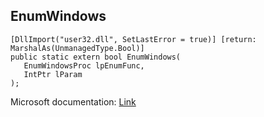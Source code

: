 ## EnumWindows

```
[DllImport("user32.dll", SetLastError = true)] [return: MarshalAs(UnmanagedType.Bool)]
public static extern bool EnumWindows(
   EnumWindowsProc lpEnumFunc,
   IntPtr lParam
);
```

Microsoft documentation: [Link](https://docs.microsoft.com/en-us/windows/win32/api/winuser/nf-winuser-enumwindows)

